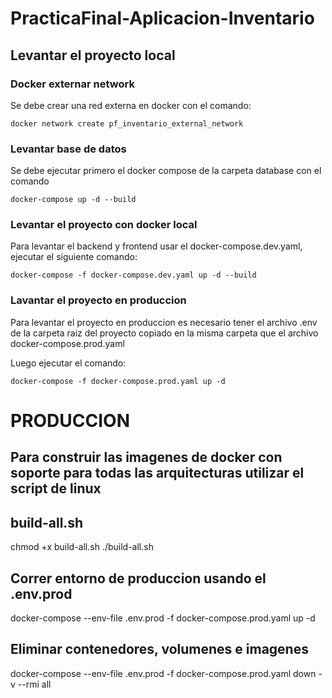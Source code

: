 # PracticaFinal-Aplicacion-Inventario

## Levantar el proyecto local

### Docker externar network

Se debe crear una red externa en docker con el comando:

```
docker network create pf_inventario_external_network
```

### Levantar base de datos

Se debe ejecutar primero el docker compose de la carpeta database con el comando

```
docker-compose up -d --build
```

### Levantar el proyecto con docker local

Para levantar el backend y frontend usar el docker-compose.dev.yaml, ejecutar el siguiente comando:

```
docker-compose -f docker-compose.dev.yaml up -d --build
```

### Lavantar el proyecto en produccion

Para levantar el proyecto en produccion es necesario tener el archivo .env de la carpeta raiz del proyecto copiado en la misma carpeta que el archivo docker-compose.prod.yaml

Luego ejecutar el comando:

```
docker-compose -f docker-compose.prod.yaml up -d
```

# PRODUCCION

## Para construir las imagenes de docker con soporte para todas las arquitecturas utilizar el script de linux 
## build-all.sh

chmod +x build-all.sh
./build-all.sh


## Correr entorno de produccion usando el .env.prod

docker-compose --env-file .env.prod -f docker-compose.prod.yaml up -d

## Eliminar contenedores, volumenes e imagenes

docker-compose --env-file .env.prod -f docker-compose.prod.yaml down -v --rmi all